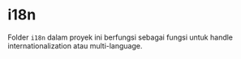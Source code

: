 # i18n

Folder `i18n` dalam proyek ini berfungsi sebagai fungsi untuk handle internationalization atau multi-language.
